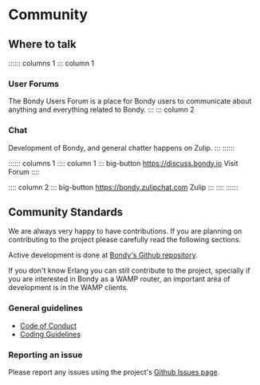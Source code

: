 # Community

## Where to talk

:::::: columns 1
::: column 1
### User Forums
The Bondy Users Forum is a place for Bondy users to communicate about anything and everything related to Bondy.
:::
::: column 2
### Chat
Development of Bondy, and general chatter happens on Zulip.
:::
::::::

:::::: columns 1
:::: column 1
::: big-button https://discuss.bondy.io
Visit Forum
::::

:::: column 2
::: big-button https://bondy.zulipchat.com
Zulip
:::
::::
::::::


## Community Standards

We are always very happy to have contributions. If you are planning on contributing to the project please carefully read the following sections.

Active development is done at [Bondy's Github repository](https://github.com/leapsight/bondy).

If you don't know Erlang you can still contribute to the project, specially if you are interested in Bondy as a WAMP router, an important area of development is in the WAMP clients.

### General guidelines

* [Code of Conduct](https://github.com/Leapsight/bondy/blob/develop/CODE_OF_CONDUCT.md)
* [Coding Guidelines](https://github.com/Leapsight/bondy/blob/develop/CODING_GUIDELINES.md)

### Reporting an issue

Please report any issues using the project's [Github Issues page](https://github.com/Leapsight/bondy/issues).
